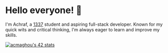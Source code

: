 # Hello everyone! 👋

I'm Achraf, a [1337](https://www.1337.ma/)  student and aspiring full-stack developer. Known for my quick wits and critical thinking, I'm always eager to learn and improve my skills.

[![acmaghou's 42 stats](https://badge42.vercel.app/api/v2/clgushs4y001608mnyi4mcf2j/stats?cursusId=21&coalitionId=73)](https://github.com/JaeSeoKim/badge42)
